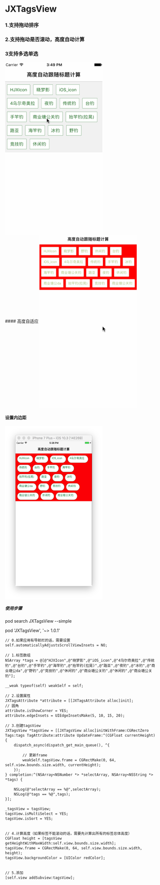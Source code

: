 # JXTagsView

### 1.支持拖动排序
### 2.支持拖动是否滚动，高度自动计算
### 3支持多选单选

<img src="https://github.com/HJXIcon/JXTagsView/blob/master/JXTagsView/JXTagsView/Gif%E6%95%88%E6%9E%9C%E5%9B%BE/tags%E6%95%88%E6%9E%9C%E5%9B%BE.gif" width = "320" height = "568" alt="标签控件" align=center />

</br>
#### 高度自适应

<img src="https://github.com/HJXIcon/JXTagsView/blob/master/JXTagsView/JXTagsView/Gif%E6%95%88%E6%9E%9C%E5%9B%BE/tagsFrame.gif" width = "320" height = "568" alt="高度自适应" align=center />
</br>

#### 设置内边距
<img src="https://github.com/HJXIcon/JXTagsView/blob/master/JXTagsView/JXTagsView/Gif%E6%95%88%E6%9E%9C%E5%9B%BE/Snip20171020_4.png" width = "320" height = "568" alt="设置内边距" align=center />
</br>

##### 使用步骤
pod search JXTagsView --simple

pod 'JXTagsView', '~> 1.0.1'

    // 0.如果应用有导航栏的话，需要设置
    self.automaticallyAdjustsScrollViewInsets = NO;
    
    // 1.标签数组
    NSArray *tags = @[@"HJXIcon",@"晓梦影",@"iOS_icon",@"4乌尔奇奥拉",@"传统钓",@"台钓",@"手竿钓",@"海竿钓",@"抬竿钓(拉晃)",@"路亚",@"夜钓",@"冰钓",@"商业塘公da",@"野钓",@"竞技钓",@"休闲钓",@"商业塘公关钓",@"休闲钓",@"商业塘公关钓"];
    
    __weak typeof(self) weakSelf = self;
    
    // 2.设置属性
    JXTagsAttribute *attribute = [[JXTagsAttribute alloc]init];
    // 圆角
    attribute.isShowCorner = YES;
    attribute.edgeInsets = UIEdgeInsetsMake(5, 10, 15, 20);
    
    // 3.创建tagsView
    JXTagsView *tagsView = [[JXTagsView alloc]initWithFrame:CGRectZero Tags:tags TagAttribute:attribute UpdateFrame:^(CGFloat currentHeight) {
        dispatch_async(dispatch_get_main_queue(), ^{
            
            // 更新frame
            weakSelf.tagsView.frame = CGRectMake(0, 64, self.view.bounds.size.width, currentHeight);
        });
    } completion:^(NSArray<NSNumber *> *selectArray, NSArray<NSString *> *tags) {
        
        NSLog(@"selectArray == %@",selectArray);
        NSLog(@"tags == %@",tags);
    }];
    
    _tagsView = tagsView;
    tagsView.isMultiSelect = YES;
    tagsView.isSort = YES;
    
    
    // 4.计算高度（如果标签不能滚动的话，需要先计算出所有的标签总体高度）
    CGFloat height = [tagsView getHeightWithMaxWidth:self.view.bounds.size.width];
    tagsView.frame = CGRectMake(0, 64, self.view.bounds.size.width, height);
    tagsView.backgroundColor = [UIColor redColor];
    
    
    // 5.添加
    [self.view addSubview:tagsView];
